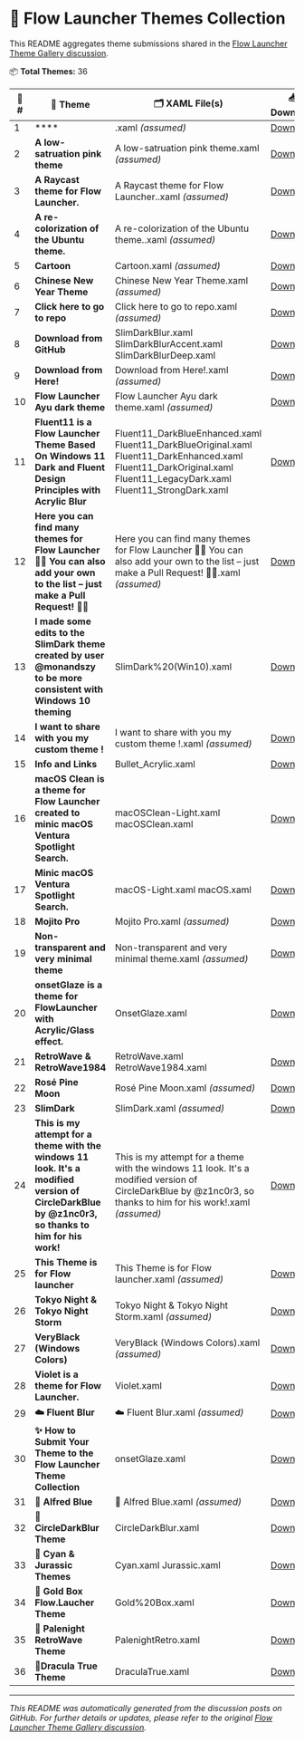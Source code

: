 # 🎨 Flow Launcher Themes Collection

This README aggregates theme submissions shared in the [Flow Launcher Theme Gallery discussion](https://github.com/Flow-Launcher/Flow.Launcher/discussions/1438).

📦 **Total Themes:** 36

| 🔢 # | 🎨 Theme | 🗂 XAML File(s) | 📥 Download | ✍️ Author | 🖼️ Preview |
|------|----------|------------------|--------------|------------|-----------|
| 1 | **** | .xaml *(assumed)* | [Download](https://github.com/soul4feels/sofokeel) | soul4kills | ✅ |
| 2 | **A low-satruation pink theme** | A low-satruation pink theme.xaml *(assumed)* | [Download](https://github.com/Shiman-Zhu/flow-launcher-theme-morandi-colors) | Shiman-Zhu | ✅ |
| 3 | **A Raycast theme for Flow Launcher.** | A Raycast theme for Flow Launcher..xaml *(assumed)* | [Download](https://github.com/SamFrox/Raytrace/tree/main) | nitrogeo | ✅ |
| 4 | **A re-colorization of the Ubuntu theme.** | A re-colorization of the Ubuntu theme..xaml *(assumed)* | [Download](https://github.com/AtarianComputing/Monokai.flow) | AtarianComputing | ✅ |
| 5 | **Cartoon** | Cartoon.xaml *(assumed)* | [Download](https://github.com/Seb1plaz/Flow-Launcher-Cartoon) | ytsodacan | ✅ |
| 6 | **Chinese New Year Theme** | Chinese New Year Theme.xaml *(assumed)* | [Download](https://github.com/deefrawley/Flow.Launcher.Themes) | deefrawley | ✅ |
| 7 | **Click here to go to repo** | Click here to go to repo.xaml *(assumed)* | [Download](https://github.com/drunkzurg/FlowLauncherUI) | drunkzurg | ✅ |
| 8 | **Download from GitHub** | SlimDarkBlur.xaml SlimDarkBlurAccent.xaml SlimDarkBlurDeep.xaml | [Download](https://github.com/WhoSowSee/SlimDarkBlur.flow) | WhoSowSee | ✅ |
| 9 | **Download from Here!** | Download from Here!.xaml *(assumed)* | [Download](https://github.com/Flow-Launcher/Flow.Launcher/discussions/1438?sort=new#discussioncomment-10400585) | Miensoap | ✅ |
| 10 | **Flow Launcher Ayu dark theme** | Flow Launcher Ayu dark theme.xaml *(assumed)* | [Download](https://github.com/dempfi/ayu) | icebruce | ✅ |
| 11 | **Fluent11 is a Flow Launcher Theme Based On Windows 11 Dark and Fluent Design Principles with Acrylic Blur** | Fluent11_DarkBlueEnhanced.xaml Fluent11_DarkBlueOriginal.xaml Fluent11_DarkEnhanced.xaml Fluent11_DarkOriginal.xaml Fluent11_LegacyDark.xaml Fluent11_StrongDark.xaml | [Download](https://raw.githubusercontent.com/TechySC/Fluent11Dark/main/Fluent11_StrongDark.xaml) | TechySC23 | ✅ |
| 12 | **Here you can find many themes for Flow Launcher 🎨✨ You can also add your own to the list – just make a Pull Request! 🚀💡** | Here you can find many themes for Flow Launcher 🎨✨ You can also add your own to the list – just make a Pull Request! 🚀💡.xaml *(assumed)* | [Download](https://github.com/ruslanlap/Flow-Launcher-Themes-Collection) | ruslanlap | ✅ |
| 13 | **I made some edits to the SlimDark theme created by user @monandszy to be more consistent with Windows 10 theming** | SlimDark%20(Win10).xaml | [Download](https://github.com/monandszy) | rottakore | ✅ |
| 14 | **I want to share with you my custom theme !** | I want to share with you my custom theme !.xaml *(assumed)* | [Download](https://github.com/MzelleLilas/flowlauncher-theme) | MzelleLilas | ✅ |
| 15 | **Info and Links** | Bullet_Acrylic.xaml | [Download](https://github.com/KJH-x/FlowTheme) | KJH-x | ✅ |
| 16 | **macOS Clean is a theme for Flow Launcher created to minic macOS Ventura Spotlight Search.** | macOSClean-Light.xaml macOSClean.xaml | [Download](https://github.com/abhidahal) | GalaxyNZ | ✅ |
| 17 | **Minic macOS Ventura Spotlight Search.** | macOS-Light.xaml macOS.xaml | [Download](https://github.com/abhidahal) | cc46808 | ✅ |
| 18 | **Mojito Pro** | Mojito Pro.xaml *(assumed)* | [Download](https://github.com/mishatoshi/mojito-pro-flowlauncher-theme) | mishatoshi | ✅ |
| 19 | **Non-transparent and very minimal theme** | Non-transparent and very minimal theme.xaml *(assumed)* | [Download](https://github.com/calamina/flow) | calamina | ✅ |
| 20 | **onsetGlaze is a theme for FlowLauncher with  Acrylic/Glass effect.** | OnsetGlaze.xaml | [Download](https://github.com/abhidahal/onsetGlaze.flow) | abhidahal | ✅ |
| 21 | **RetroWave & RetroWave1984** | RetroWave.xaml RetroWave1984.xaml | [Download](https://github.com/ruslanlap/RetroWaveTheme.FlowLa) | ruslanlap | ✅ |
| 22 | **Rosé Pine Moon** | Rosé Pine Moon.xaml *(assumed)* | [Download](https://github.com/ianklapouch/rose-pine-flow-launcher) | ianklapouch | ✅ |
| 23 | **SlimDark** | SlimDark.xaml *(assumed)* | [Download](https://github.com/0o-Mi/Flow-Launcher-SlimDark-Theme) | monandszy | ✅ |
| 24 | **This is my attempt for a theme with the windows 11 look. It's a modified version of CircleDarkBlue by @z1nc0r3, so thanks to him for his work!** | This is my attempt for a theme with the windows 11 look. It's a modified version of CircleDarkBlue by @z1nc0r3, so thanks to him for his work!.xaml *(assumed)* | [Download](https://github.com/z1nc0r3/CircleDarkBlur.Flow-Launcher) | okRoni | ✅ |
| 25 | **This Theme is for Flow launcher** | This Theme is for Flow launcher.xaml *(assumed)* | [Download](https://github.com/ImNotVarun/Hacker_Theme) | ImNotVarun | ✅ |
| 26 | **Tokyo Night & Tokyo Night Storm** | Tokyo Night & Tokyo Night Storm.xaml *(assumed)* | [Download](https://github.com/SoraTenshi/FlowLauncher-TokyoNight) | SoraTenshi | ✅ |
| 27 | **VeryBlack (Windows Colors)** | VeryBlack (Windows Colors).xaml *(assumed)* | [Download](https://github.com/DebugBoard/BloodMoon) | DebugBoard | ✅ |
| 28 | **Violet is a theme for Flow Launcher.** | Violet.xaml | [Download](https://github.com/eliaszon/Violet.flow) | eliaszon | ✅ |
| 29 | **☁️ Fluent Blur** | ☁️ Fluent Blur.xaml *(assumed)* | [Download](https://github.com/Arcticn/FluentBlur.flow) | Arcticn | ✅ |
| 30 | **✨ How to Submit Your Theme to the Flow Launcher Theme Collection** | onsetGlaze.xaml | [Download](https://github.com/ruslanlap/Flow-Launcher-Themes-Collection?tab=readme-ov-file) | ruslanlap | ✅ |
| 31 | **🎨 Alfred Blue** | 🎨 Alfred Blue.xaml *(assumed)* | [Download](https://github.com/Qulierm/AlfredBlue/blob/main/Flow.Launcher%2019.05.2024%2011_53_21.png?raw=true) | Qulierm | ✅ |
| 32 | **🎨 CircleDarkBlur Theme** | CircleDarkBlur.xaml | [Download](https://github.com/z1nc0r3/CircleDarkBlur.Flow-Launcher) | z1nc0r3 | ✅ |
| 33 | **🎨 Cyan & Jurassic Themes** | Cyan.xaml Jurassic.xaml | [Download](https://github.com/ruslanlap/RetroWaveTheme.FlowLa/blob/master/Cyan.xaml) | ruslanlap | ✅ |
| 34 | **🎨 Gold Box Flow.Laucher Theme** | Gold%20Box.xaml | [Download](https://github.com/Flow-Launcher/Flow.Launcher) | indigofairyx | ✅ |
| 35 | **🎨 Palenight RetroWave Theme** | PalenightRetro.xaml | [Download](https://github.com/ruslanlap/RetroWaveTheme.FlowLa/raw/main/PalenightRetro.xaml) | ruslanlap | ✅ |
| 36 | **🎨Dracula True Theme** | DraculaTrue.xaml | [Download](https://github.com/ruslanlap/RetroWaveTheme.FlowLa/raw/main/DraculaTrue.xaml) | ruslanlap | ✅ |

---

*This README was automatically generated from the discussion posts on GitHub. For further details or updates, please refer to the original [Flow Launcher Theme Gallery discussion](https://github.com/Flow-Launcher/Flow.Launcher/discussions/1438).*
